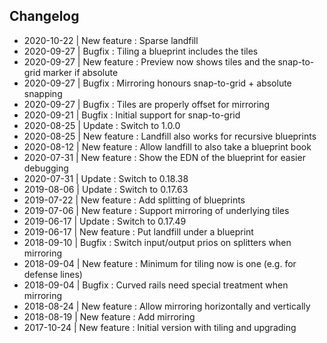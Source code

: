 ## Changelog

- 2020-10-22 | New feature : Sparse landfill
- 2020-09-27 | Bugfix      : Tiling a blueprint includes the tiles
- 2020-09-27 | New feature : Preview now shows tiles and the snap-to-grid marker if absolute
- 2020-09-27 | Bugfix      : Mirroring honours snap-to-grid + absolute snapping
- 2020-09-27 | Bugfix      : Tiles are properly offset for mirroring
- 2020-09-21 | Bugfix      : Initial support for snap-to-grid
- 2020-08-25 | Update      : Switch to 1.0.0
- 2020-08-25 | New feature : Landfill also works for recursive blueprints
- 2020-08-12 | New feature : Allow landfill to also take a blueprint book
- 2020-07-31 | New feature : Show the EDN of the blueprint for easier debugging
- 2020-07-31 | Update      : Switch to 0.18.38
- 2019-08-06 | Update      : Switch to 0.17.63
- 2019-07-22 | New feature : Add splitting of blueprints
- 2019-07-06 | New feature : Support mirroring of underlying tiles
- 2019-06-17 | Update      : Switch to 0.17.49
- 2019-06-17 | New feature : Put landfill under a blueprint
- 2018-09-10 | Bugfix      : Switch input/output prios on splitters when mirroring
- 2018-09-04 | New feature : Minimum for tiling now is one (e.g. for defense lines)
- 2018-09-04 | Bugfix      : Curved rails need special treatment when mirroring
- 2018-08-24 | New feature : Allow mirroring horizontally and vertically
- 2018-08-19 | New feature : Add mirroring
- 2017-10-24 | New feature : Initial version with tiling and upgrading

